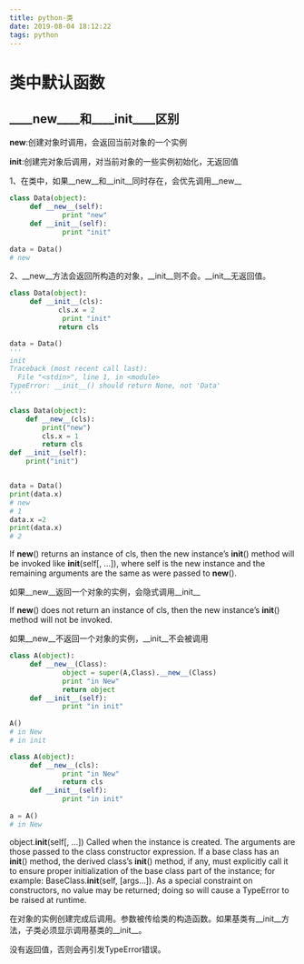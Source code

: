 ```yaml
---
title: python-类
date: 2019-08-04 18:12:22
tags: python
---
```


# 类中默认函数

## ____new____和____init____区别

__new__:创建对象时调用，会返回当前对象的一个实例

__init__:创建完对象后调用，对当前对象的一些实例初始化，无返回值

1、在类中，如果__new__和__init__同时存在，会优先调用__new__


```python
class Data(object):
     def __new__(self):
             print "new"
     def __init__(self):
             print "init"
 
data = Data()
# new
```

2、__new__方法会返回所构造的对象，__init__则不会。__init__无返回值。

```python
class Data(object):
     def __init__(cls):
            cls.x = 2
             print "init"
            return cls

data = Data()
'''
init
Traceback (most recent call last):
  File "<stdin>", line 1, in <module>
TypeError: __init__() should return None, not 'Data'
'''
```

```python
class Data(object):
    def __new__(cls):
        print("new")
        cls.x = 1
        return cls
def __init__(self):
    print("init")


data = Data()
print(data.x)
# new
# 1
data.x =2
print(data.x)
# 2
```

If __new__() returns an instance of cls, then the new instance’s __init__() method will be invoked like __init__(self[, ...]), where self is the new instance and the remaining arguments are the same as were passed to __new__().

如果__new__返回一个对象的实例，会隐式调用__init__

If __new__() does not return an instance of cls, then the new instance’s __init__() method will not be invoked.

如果__new__不返回一个对象的实例，__init__不会被调用

```python
class A(object):
     def __new__(Class):
             object = super(A,Class).__new__(Class)
             print "in New"
             return object
     def __init__(self):
             print "in init"
 
A()
# in New
# in init

class A(object):
     def __new__(cls):
             print "in New"
             return cls
     def __init__(self):
             print "in init"
 
a = A()      
# in New 
```

object.__init__(self[, ...])
Called when the instance is created. The arguments are those passed to the class constructor expression. If a base class has an __init__() method, the derived class’s __init__() method, if any, must explicitly call it to ensure proper initialization of the base class part of the instance; for example: BaseClass.__init__(self, [args...]). As a special constraint on constructors, no value may be returned; doing so will cause a TypeError to be raised at runtime.

在对象的实例创建完成后调用。参数被传给类的构造函数。如果基类有__init__方法，子类必须显示调用基类的__init__。

没有返回值，否则会再引发TypeError错误。

